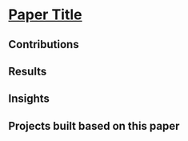 # [Paper Title](paper-url)

## Contributions

## Results

## Insights

## Projects built based on this paper